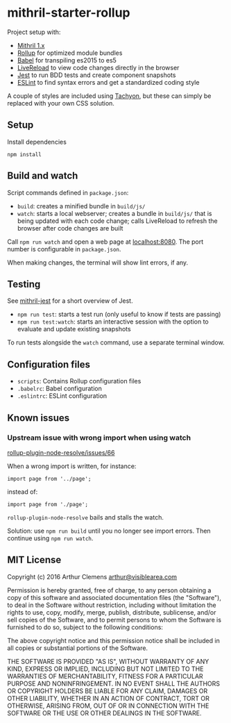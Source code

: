 # mithril-starter-rollup

Project setup with:
* [Mithril 1.x](https://github.com/lhorie/mithril.js/tree/rewrite/docs)
* [Rollup](http://rollupjs.org) for optimized module bundles
* [Babel](http://babeljs.io) for transpiling es2015 to es5
* [LiveReload](https://github.com/livereload/livereload-js) to view code changes directly in the browser
* [Jest](https://facebook.github.io/jest/) to run BDD tests and create component snapshots
* [ESLint](http://eslint.org) to find syntax errors and get a standardized coding style

A couple of styles are included using [Tachyon](http://tachyons.io/), but these can simply be replaced with your own CSS solution.



## Setup

Install dependencies
```
npm install
```



## Build and watch

Script commands defined in `package.json`:

* `build`: creates a minified bundle in `build/js/`
* `watch`: starts a local webserver; creates a bundle in `build/js/` that is being updated with each code change; calls LiveReload to refresh the browser after code changes are built

Call `npm run watch` and open a web page at [localhost:8080](http://localhost:8080/). The port number is configurable in `package.json`.

When making changes, the terminal will show lint errors, if any.



## Testing

See [mithril-jest](https://github.com/ArthurClemens/mithril-jest) for a short overview of Jest.

* `npm run test`: starts a test run (only useful to know if tests are passing)
* `npm run test:watch`: starts an interactive session with the option to evaluate and update existing snapshots

To run tests alongside the `watch` command, use a separate terminal window.



## Configuration files

* `scripts`: Contains Rollup configuration files
* `.babelrc`: Babel configuration
* `.eslintrc`: ESLint configuration



## Known issues

### Upstream issue with wrong import when using watch

[rollup-plugin-node-resolve/issues/66](https://github.com/rollup/rollup-plugin-node-resolve/issues/66)

When a wrong import is written, for instance:
```
import page from '../page';
```
instead of:
```
import page from './page';
```
`rollup-plugin-node-resolve` bails and stalls the watch.

Solution: use `npm run build` until you no longer see import errors. Then continue using `npm run watch`.



## MIT License

Copyright (c) 2016 Arthur Clemens <arthur@visiblearea.com>

Permission is hereby granted, free of charge, to any person obtaining a copy of this software and associated documentation files (the "Software"), to deal in the Software without restriction, including without limitation the rights to use, copy, modify, merge, publish, distribute, sublicense, and/or sell copies of the Software, and to permit persons to whom the Software is furnished to do so, subject to the following conditions:

The above copyright notice and this permission notice shall be included in all copies or substantial portions of the Software.

THE SOFTWARE IS PROVIDED "AS IS", WITHOUT WARRANTY OF ANY KIND, EXPRESS OR IMPLIED, INCLUDING BUT NOT LIMITED TO THE WARRANTIES OF MERCHANTABILITY, FITNESS FOR A PARTICULAR PURPOSE AND NONINFRINGEMENT. IN NO EVENT SHALL THE AUTHORS OR COPYRIGHT HOLDERS BE LIABLE FOR ANY CLAIM, DAMAGES OR OTHER LIABILITY, WHETHER IN AN ACTION OF CONTRACT, TORT OR OTHERWISE, ARISING FROM, OUT OF OR IN CONNECTION WITH THE SOFTWARE OR THE USE OR OTHER DEALINGS IN THE SOFTWARE.
